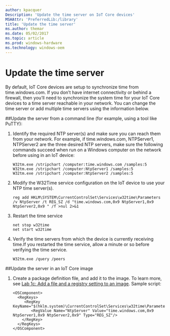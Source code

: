 ```yaml
---
author: kpacquer
Description: 'Update the time server on IoT Core devices'
MSHAttr: 'PreferredLib:/library'
title: 'Update the time server'
ms.author: themar
ms.date: 05/02/2017
ms.topic: article
ms.prod: windows-hardware
ms.technology: windows-oem
---
```


# Update the time server

By default, IoT Core devices are setup to synchronize time from time.windows.com.  If you don’t have internet connectivity or behind a firewall, then you’ll need to synchronize the system time for your IoT Core devices to a time server reachable in your network.  You can change the time server or add multiple time servers using the information below.

##Update the server from a command line (for example, using a tool like PuTTY):

1.	 Identify the required NTP server(s) and make sure you can reach them from your network. For example, if time.windows.com, NTPServer1, NTPServer2 are the three desired NTP servers, make sure the following commands succeed when run on a Windows computer on the network before using in an IoT device:
     ```
     W32tm.exe /stripchart /computer:time.windows.com /samples:5
     W32tm.exe /stripchart /computer:NtpServer1 /samples:5
     W32tm.exe /stripchart /computer:NtpServer2 /samples:5
     ```

2.	Modify the W32Time service configuration on the IoT device to use your NTP time server(s).
	```
    reg add HKLM\SYSTEM\CurrentControlSet\Services\w32time\Parameters /v NtpServer /t REG_SZ /d "time.windows.com,0x9 NtpServer1,0x9 NtpServer2,0x9 " /f >nul 2>&1
	```

3.	Restart the time service
	```
    net stop w32time
    net start w32time
	```

4.	Verify the time servers from which the device is currently receiving time.If you restarted the time service, allow a minute or so before verifying the time service.
	```
    W32tm.exe /query /peers
	```

##Update the server in an IoT Core image

1.	Create a package definition file, and add it to the image. To learn more, see [Lab 1c: Add a file and a registry setting to an image](add-a-registry-setting-to-an-image.md). Sample script: 

	```
    <OSComponent> 
      <RegKeys> 
         <RegKey KeyName="$(hklm.system)\CurrentControlSet\Services\w32time\Parameters">
            <RegValue Name="NtpServer" Value="time.windows.com,0x9 NtpServer1,0x9 NtpServer2,0x9" Type="REG_SZ"/>
        </RegKey>
      </RegKeys>
    </OSComponent>
    ```